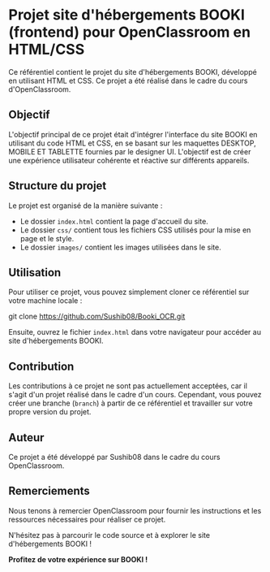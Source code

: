 # Projet site d'hébergements BOOKI (frontend) pour OpenClassroom en HTML/CSS

Ce référentiel contient le projet du site d'hébergements BOOKI, développé en utilisant HTML et CSS. Ce projet a été réalisé dans le cadre du cours d'OpenClassroom.

## Objectif
L'objectif principal de ce projet était d'intégrer l'interface du site BOOKI en utilisant du code HTML et CSS, en se basant sur les maquettes DESKTOP, MOBILE ET TABLETTE fournies par le designer UI. 
L'objectif est de créer une expérience utilisateur cohérente et réactive sur différents appareils.

## Structure du projet
Le projet est organisé de la manière suivante :

- Le dossier `index.html` contient la page d'accueil du site.
- Le dossier `css/` contient tous les fichiers CSS utilisés pour la mise en page et le style.
- Le dossier `images/` contient les images utilisées dans le site.

## Utilisation
Pour utiliser ce projet, vous pouvez simplement cloner ce référentiel sur votre machine locale :

git clone https://github.com/Sushib08/Booki_OCR.git

Ensuite, ouvrez le fichier `index.html` dans votre navigateur pour accéder au site d'hébergements BOOKI.

## Contribution
Les contributions à ce projet ne sont pas actuellement acceptées, car il s'agit d'un projet réalisé dans le cadre d'un cours. Cependant, vous pouvez créer une branche (`branch`) à partir de ce référentiel et travailler sur votre propre version du projet.

## Auteur
Ce projet a été développé par Sushib08 dans le cadre du cours OpenClassroom.

## Remerciements
Nous tenons à remercier OpenClassroom pour fournir les instructions et les ressources nécessaires pour réaliser ce projet.

N'hésitez pas à parcourir le code source et à explorer le site d'hébergements BOOKI !

**Profitez de votre expérience sur BOOKI !**
